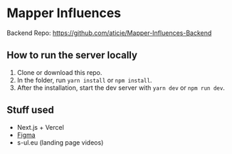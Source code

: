 # Mapper Influences

Backend Repo: https://github.com/aticie/Mapper-Influences-Backend

## How to run the server locally
1. Clone or download this repo. 
2. In the folder, run `yarn install` or `npm install`.
3. After the installation, start the dev server with `yarn dev` or `npm run dev`.

## Stuff used
- Next.js + Vercel
- [Figma](https://www.figma.com/file/VerS95ernbLC6cKEwo4c8Y/Mapper-Influences)
- s-ul.eu (landing page videos)
